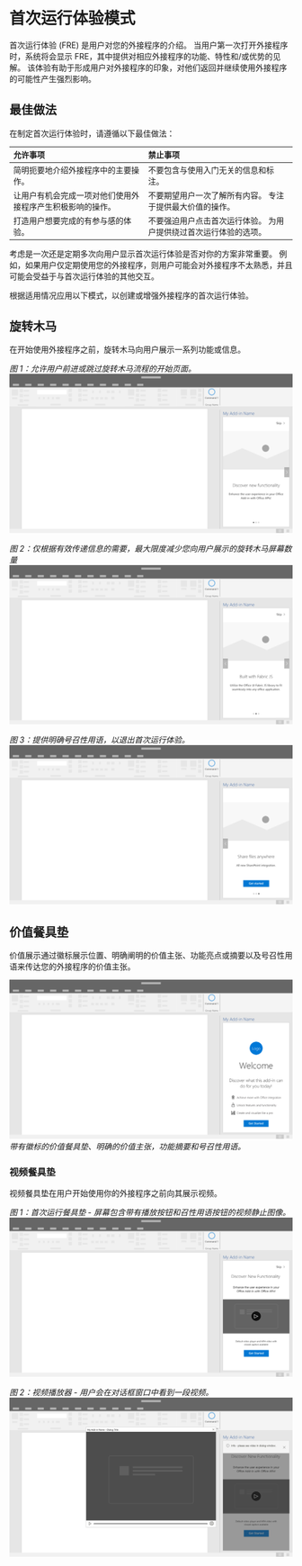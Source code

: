 # <a name="first-run-experience-patterns"></a>首次运行体验模式

首次运行体验 (FRE) 是用户对您的外接程序的介绍。 当用户第一次打开外接程序时，系统将会显示 FRE，其中提供对相应外接程序的功能、特性和/或优势的见解。 该体验有助于形成用户对外接程序的印象，对他们返回并继续使用外接程序的可能性产生强烈影响。

## <a name="best-practices"></a>最佳做法


在制定首次运行体验时，请遵循以下最佳做法：

|允许事项|禁止事项|
|:------|:------|
|简明扼要地介绍外接程序中的主要操作。 | 不要包含与使用入门无关的信息和标注。
|让用户有机会完成一项对他们使用外接程序产生积极影响的操作。 | 不要期望用户一次了解所有内容。 专注于提供最大价值的操作。
|打造用户想要完成的有参与感的体验。 | 不要强迫用户点击首次运行体验。 为用户提供绕过首次运行体验的选项。 |



考虑是一次还是定期多次向用户显示首次运行体验是否对你的方案非常重要。 例如，如果用户仅定期使用您的外接程序，则用户可能会对外接程序不太熟悉，并且可能会受益于与首次运行体验的其他交互。



根据适用情况应用以下模式，以创建或增强外接程序的首次运行体验。



## <a name="carousel"></a>旋转木马


在开始使用外接程序之前，旋转木马向用户展示一系列功能或信息。

*图 1：允许用户前进或跳过旋转木马流程的开始页面。*
![首次运行 - 旋转木马 - 桌面任务窗格规范](../images/add-in-FRE-step-1.png)



*图 2：仅根据有效传递信息的需要，最大限度减少您向用户展示的旋转木马屏幕数量*
![首次运行 - 旋转木马 - 桌面任务窗格规范](../images/add-in-FRE-step-2.png)


*图 3：提供明确号召性用语，以退出首次运行体验。*
![首次运行 - 旋转木马 - 桌面任务窗格规范](../images/add-in-FRE-step-3.png)



## <a name="value-placemat"></a>价值餐具垫

价值展示通过徽标展示位置、明确阐明的价值主张、功能亮点或摘要以及号召性用语来传达您的外接程序的价值主张。



![首次运行 - 价值餐具垫 - 桌面任务窗格规范](../images/add-in-FRE-value.png)
*带有徽标的价值餐具垫、明确的价值主张，功能摘要和号召性用语。*


### <a name="video-placemat"></a>视频餐具垫

视频餐具垫在用户开始使用你的外接程序之前向其展示视频。


*图 1：首次运行餐具垫 - 屏幕包含带有播放按钮和召性用语按钮的视频静止图像。*![视频餐具垫 - 桌面任务窗格规范](../images/add-in-FRE-video.png)



*图 2：视频播放器 - 用户会在对话框窗口中看到一段视频。*
![视频餐具垫 - 桌面任务窗格规范](../images/add-in-FRE-video-dialog.png)
